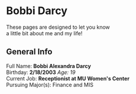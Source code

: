 # Bobbi Darcy

These pages are designed to let you know  
a little bit about me and my life!

## General Info

Full Name: **Bobbi Alexandra Darcy**  
Birthday: **2/18/2003** _Age: 19_  
Current Job: **Receptionist at MU Women's Center**  
Pursuing Major(s): Finance and MIS 


